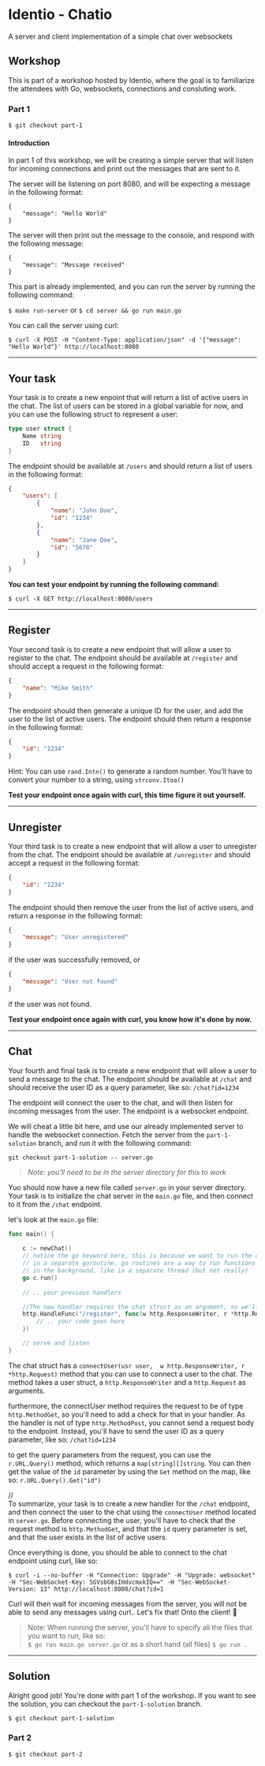 # Identio - Chatio
A server and client implementation of a simple chat over websockets


## Workshop 

This is part of a workshop hosted by Identio, where the goal is to familiarize the attendees 
with Go, websockets, connections and consluting work.

### Part 1
```
$ git checkout part-1
```

#### Introduction
In part 1 of this workshop, we will be creating a simple server that will listen for incoming
connections and print out the messages that are sent to it.

The server will be listening on port 8080, and will be expecting a message in the following format:

```
{
    "message": "Hello World"
}
```

The server will then print out the message to the console, and respond with the following message:

```
{
    "message": "Message received"
}
```

This part is already implemented, and you can run the server by running the following command:

`$ make run-server` or `$ cd server && go run main.go`

You can call the server using curl:

`$ curl -X POST -H "Content-Type: application/json" -d '{"message": "Hello World"}' http://localhost:8080`


---
Your task
---
Your task is to create a new enpoint that will return a list of active users in the chat.
The list of users can be stored in a global variable for now, and you can use the following
struct to represent a user:

```go
type user struct {
    Name string
    ID   string
}
```

The endpoint should be available at `/users` and should return a list of users in the following format:

```json
{
    "users": [
        {
            "name": "John Doe",
            "id": "1234"
        },
        {
            "name": "Jane Doe",
            "id": "5678"
        }
    ]
}
```

**You can test your endpoint by running the following command:**

`$ curl -X GET http://localhost:8080/users`

---
Register
---

Your second task is to create a new endpoint that will allow a user to register to the chat.
The endpoint should be available at `/register` and should accept a request in the following format:

```json
{
    "name": "Mike Smith"
}
```

The endpoint should then generate a unique ID for the user, and add the user to the list of active users.
The endpoint should then return a response in the following format:

```json
{
    "id": "1234"
}
```

Hint: You can use `rand.Intn()` to generate a random number. You'll have to convert your number to a string, using `strconv.Itoa()`

**Test your endpoint once again with curl, this time figure it out yourself.**

---
Unregister
---
Your third task is to create a new endpoint that will allow a user to unregister from the chat.
The endpoint should be available at `/unregister` and should accept a request in the following format:

```json
{
    "id": "1234"
}
```

The endpoint should then remove the user from the list of active users, and return a response in the following format:

```json
{
    "message": "User unregistered"
}
```
if the user was successfully removed, or

```json
{
    "message": "User not found"
}
```
if the user was not found.

**Test your endpoint once again with curl, you know how it's done by now.**

---
Chat
---

Your fourth and final task is to create a new endpoint that will allow a user to send a message to the chat. The endpoint should be available at `/chat` and should receive the user ID as a query parameter, like so: `/chat?id=1234`

The endpoint will connect the user to the chat, and will then listen for incoming messages from the user. The endpoint is a websocket endpoint. 

We will cheat a little bit here, and use our already implemented server to handle the websocket connection. Fetch the server from the `part-1-solution` branch, and run it with the following command:  

`git checkout part-1-solution -- server.go`  
> _Note: you'll need to be in the server directory for this to work_


Yuo should now have a new file called `server.go` in your server directory. Your task is to initialize
the chat server in the `main.go` file, and then connect to it from the `/chat` endpoint.

let's look at the `main.go` file:

```go
func main() {
    
    c := newChat()
    // notice the go keyword here, this is because we want to run the chat server 
    // in a separate goroutine. go routines are a way to run functions concurrently, 
    // in the background, like in a separate thread (but not really)
    go c.run()
    
    // .. your previous handlers

    //The new handler requires the chat struct as an argument, so we'll pass it in like this
    http.HandleFunc("/register", func(w http.ResponseWriter, r *http.Request) {
        // .. your code goes here
    })

    // serve and listen
}
```

The chat struct has a `connectUser(usr user,  w http.ResponseWriter, r *http.Request)` method that you can use to connect a user to the chat. The method takes a user struct, a `http.ResponseWriter` and a `http.Request` as arguments.


furthermore, the connectUser method requires the request to be of type `http.MethodGet`, so you'll need to add a check for that in your handler. As the handler is not of type `http.MethodPost`, you cannot
send a request body to the endpoint. Instead, you'll have to send the user ID as a query parameter, like so: `/chat?id=1234`

to get the query parameters from the request, you can use the `r.URL.Query()` method, which returns a `map[string][]string`. You can then get the value of the `id` parameter by using the `Get` method on the map, like so: `r.URL.Query().Get("id")`

//  
To summarize, your task is to create a new handler for the `/chat` endpoint, and then connect the user to the chat using the `connectUser` method located in `server.go`. Before connecting the user, you'll have to check that the request method is `http.MethodGet`, and that the `id` query parameter is set, and that the user exists in the list of active users.


Once everything is done, you should be able to connect to the chat endpoint using curl, like so:

```$ curl -i --no-buffer -H "Connection: Upgrade" -H "Upgrade: websocket" -H "Sec-WebSocket-Key: SGVsbG8sIHdvcmxkIQ==" -H "Sec-WebSocket-Version: 13" http://localhost:8080/chat?id=1```

Curl will then wait for incoming messages from the server, you will not be able to send any messages using curl.. Let's fix that! Onto the client! 🚀


> Note: When running the server, you'll have to specify all the files that you want to run, like so:  
> `$ go run main.go server.go` or as a short hand (all files) `$ go run .`

---
Solution
---

Alright good job! You're done with part 1 of the workshop. If you want to see the solution, you can checkout the `part-1-solution` branch.

`$ git checkout part-1-solution`

### Part 2
```
$ git checkout part-2
```